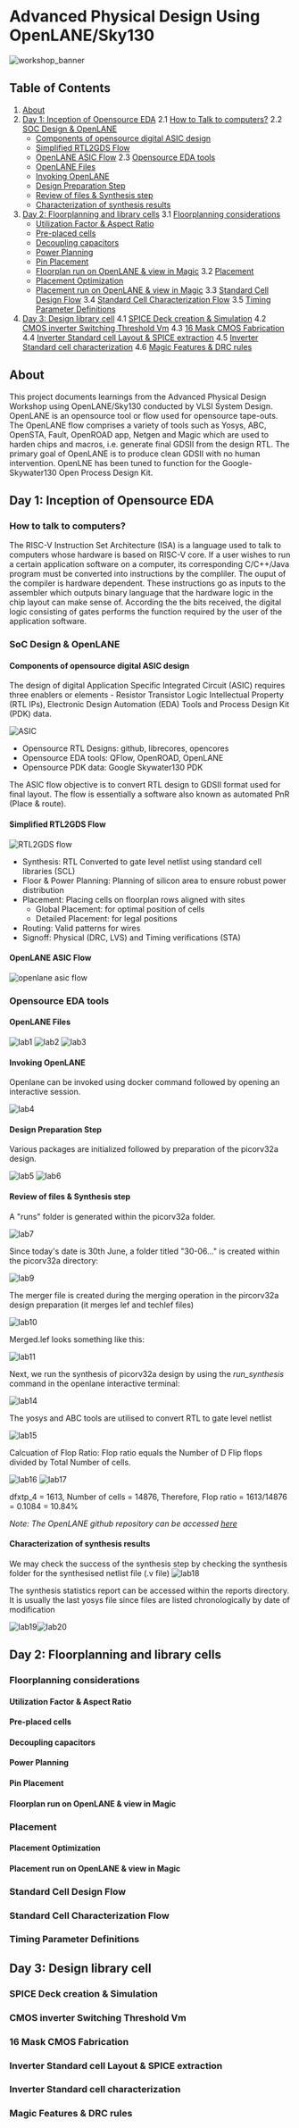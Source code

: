 # Advanced Physical Design Using OpenLANE/Sky130

![workshop_banner](https://user-images.githubusercontent.com/86701156/123913967-7b330980-d99c-11eb-81cf-37c61edde8c7.JPG)

## Table of Contents
1. [About](https://github.com/aasthadave9/Advanced-Physical-Design-Using-OpenLANE-Sky130/blob/main/README.md#about)
2. [Day 1: Inception of Opensource EDA](https://github.com/aasthadave9/Advanced-Physical-Design-Using-OpenLANE-Sky130/blob/main/README.md#day-1-inception-of-opensource-eda)
   2.1 [How to Talk to computers?](https://github.com/aasthadave9/Advanced-Physical-Design-Using-OpenLANE-Sky130/blob/main/README.md#how-to-talk-to-computers)
   2.2 [SOC Design & OpenLANE](https://github.com/aasthadave9/Advanced-Physical-Design-Using-OpenLANE-Sky130/blob/main/README.md#soc-design--openlane)
     - [Components of opensource digital ASIC design](https://github.com/aasthadave9/Advanced-Physical-Design-Using-OpenLANE-Sky130/blob/main/README.md#components-of-opensource-digital-asic-design)
     - [Simplified RTL2GDS Flow](https://github.com/aasthadave9/Advanced-Physical-Design-Using-OpenLANE-Sky130/blob/main/README.md#simplified-rtl2gds-flow)
     - [OpenLANE ASIC Flow](https://github.com/aasthadave9/Advanced-Physical-Design-Using-OpenLANE-Sky130/blob/main/README.md#openlane-asic-flow)
   2.3 [Opensource EDA tools](https://github.com/aasthadave9/Advanced-Physical-Design-Using-OpenLANE-Sky130/blob/main/README.md#opensource-eda-tools)
     - [OpenLANE Files](https://github.com/aasthadave9/Advanced-Physical-Design-Using-OpenLANE-Sky130/blob/main/README.md#openlane-files)
     - [Invoking OpenLANE](https://github.com/aasthadave9/Advanced-Physical-Design-Using-OpenLANE-Sky130/blob/main/README.md#invoking-openlane)
     - [Design Preparation Step](https://github.com/aasthadave9/Advanced-Physical-Design-Using-OpenLANE-Sky130/blob/main/README.md#design-preparation-step)
     - [Review of files & Synthesis step](https://github.com/aasthadave9/Advanced-Physical-Design-Using-OpenLANE-Sky130/blob/main/README.md#design-preparation-step#review-of-files-&-synthesis-step)
     - [Characterization of synthesis results](https://github.com/aasthadave9/Advanced-Physical-Design-Using-OpenLANE-Sky130/blob/main/README.md#characterization-of-synthesis-results)
3. [Day 2: Floorplanning and library cells](https://github.com/aasthadave9/Advanced-Physical-Design-Using-OpenLANE-Sky130/blob/main/README.md#day-2-floorplanning-and-library-cells)
   3.1 [Floorplanning considerations](https://github.com/aasthadave9/Advanced-Physical-Design-Using-OpenLANE-Sky130/blob/main/README.md#floorplanning-considerations)
     - [Utilization Factor & Aspect Ratio](https://github.com/aasthadave9/Advanced-Physical-Design-Using-OpenLANE-Sky130/blob/main/README.md#utilization-factor--aspect-ratio)
     - [Pre-placed cells](https://github.com/aasthadave9/Advanced-Physical-Design-Using-OpenLANE-Sky130/blob/main/README.md#pre-placed-cells)
     - [Decoupling capacitors](https://github.com/aasthadave9/Advanced-Physical-Design-Using-OpenLANE-Sky130/blob/main/README.md#decoupling-capacitors)
     - [Power Planning](https://github.com/aasthadave9/Advanced-Physical-Design-Using-OpenLANE-Sky130/blob/main/README.md#power-planning)
     - [Pin Placement](https://github.com/aasthadave9/Advanced-Physical-Design-Using-OpenLANE-Sky130/blob/main/README.md#pin-placement)
     - [Floorplan run on OpenLANE & view in Magic](https://github.com/aasthadave9/Advanced-Physical-Design-Using-OpenLANE-Sky130/blob/main/README.md#floorplan-run-on-openlane--view-in-magic)
   3.2 [Placement](https://github.com/aasthadave9/Advanced-Physical-Design-Using-OpenLANE-Sky130/blob/main/README.md#placement)
     - [Placement Optimization](https://github.com/aasthadave9/Advanced-Physical-Design-Using-OpenLANE-Sky130/blob/main/README.md#placement-optimization)
     - [Placement run on OpenLANE & view in Magic](https://github.com/aasthadave9/Advanced-Physical-Design-Using-OpenLANE-Sky130/blob/main/README.md#placement-run-on-openlane--view-in-magic)
   3.3 [Standard Cell Design Flow](https://github.com/aasthadave9/Advanced-Physical-Design-Using-OpenLANE-Sky130/blob/main/README.md#standard-cell-design-flow)
   3.4 [Standard Cell Characterization Flow](https://github.com/aasthadave9/Advanced-Physical-Design-Using-OpenLANE-Sky130/blob/main/README.md#standard-cell-characterization-flow)
   3.5 [Timing Parameter Definitions](https://github.com/aasthadave9/Advanced-Physical-Design-Using-OpenLANE-Sky130/blob/main/README.md#timing-parameter-definitions)
4. [Day 3: Design library cell](https://github.com/aasthadave9/Advanced-Physical-Design-Using-OpenLANE-Sky130/blob/main/README.md#day-3-design-library-cell)
   4.1 [SPICE Deck creation & Simulation](https://github.com/aasthadave9/Advanced-Physical-Design-Using-OpenLANE-Sky130/blob/main/README.md#spice-deck-creation--simulation)
   4.2 [CMOS inverter Switching Threshold Vm](https://github.com/aasthadave9/Advanced-Physical-Design-Using-OpenLANE-Sky130/blob/main/README.md#cmos-inverter-switching-threshold-vm)
   4.3 [16 Mask CMOS Fabrication](https://github.com/aasthadave9/Advanced-Physical-Design-Using-OpenLANE-Sky130/blob/main/README.md#16-mask-cmos-fabrication)
   4.4 [Inverter Standard cell Layout & SPICE extraction](https://github.com/aasthadave9/Advanced-Physical-Design-Using-OpenLANE-Sky130/blob/main/README.md#inverter-standard-cell-layout--spice-extraction)
   4.5 [Inverter Standard cell characterization](https://github.com/aasthadave9/Advanced-Physical-Design-Using-OpenLANE-Sky130/blob/main/README.md#inverter-standard-cell-characterization)
   4.6 [Magic Features & DRC rules](https://github.com/aasthadave9/Advanced-Physical-Design-Using-OpenLANE-Sky130/blob/main/README.md#magic-features--drc-rules)



## About
This project documents learnings from the Advanced Physical Design Workshop using OpenLANE/Sky130 conducted by VLSI System Design. OpenLANE is an opensource tool or flow used for opensource tape-outs. The OpenLANE flow comprises a variety of tools such as Yosys, ABC, OpenSTA, Fault, OpenROAD app, Netgen and Magic which are used to harden chips and macros, i.e. generate final GDSII from the design RTL. The primary goal of OpenLANE is to produce clean GDSII with no human intervention. OpenLNE has been tuned to function for the Google-Skywater130 Open Process Design Kit.

## Day 1: Inception of Opensource EDA

### How to talk to computers?
The RISC-V Instruction Set Architecture (ISA) is a language used to talk to computers whose hardware is based on RISC-V core. If a user wishes to run a certain application software on a computer, its corresponding C/C++/Java program must be converted into instructions by the compliler. The ouput of the compiler is hardware dependent. These instructions go as inputs to the assembler which outputs binary language that the hardware logic in the chip layout can make sense of. According the the bits received, the digital logic consisting of gates performs the function required by the user of the application software.

### SoC Design & OpenLANE

#### Components of opensource digital ASIC design
The design of digital Application Specific Integrated Circuit (ASIC) requires three enablers or elements - Resistor Transistor Logic Intellectual Property (RTL IPs), Electronic Design Automation (EDA) Tools and Process Design Kit (PDK) data.

![ASIC](https://user-images.githubusercontent.com/86701156/124005001-35a32a80-d9f6-11eb-8fcc-0917ad337699.PNG)
- Opensource RTL Designs: github, librecores, opencores
- Opensource EDA tools: QFlow, OpenROAD, OpenLANE
- Opensource PDK data: Google Skywater130 PDK

The ASIC flow objective is to convert RTL design to GDSII format used for final layout. The flow is essentially a software also known as automated PnR (Place & route).

#### Simplified RTL2GDS Flow
![RTL2GDS flow](https://user-images.githubusercontent.com/86701156/124006238-a139c780-d9f7-11eb-8da9-6069b055fbe0.PNG)

- Synthesis: RTL Converted to gate level netlist using standard cell libraries (SCL)
- Floor & Power Planning: Planning of silicon area to ensure robust power distribution
- Placement: Placing cells on floorplan rows aligned with sites
  - Global Placement: for optimal position of cells
  - Detailed Placement: for legal positions
- Routing: Valid patterns for wires
- Signoff: Physical (DRC, LVS) and Timing verifications (STA)

#### OpenLANE ASIC Flow
![openlane asic flow](https://user-images.githubusercontent.com/86701156/124007394-f62a0d80-d9f8-11eb-9d46-7cc885c0eff6.PNG)
### Opensource EDA tools
#### OpenLANE Files
![lab1](https://user-images.githubusercontent.com/86701156/124007834-633da300-d9f9-11eb-8b32-9c1624019f29.PNG)
![lab2](https://user-images.githubusercontent.com/86701156/124007858-69338400-d9f9-11eb-9e98-cec32e28b01f.PNG)
![lab3](https://user-images.githubusercontent.com/86701156/124007881-6f296500-d9f9-11eb-87ff-a0a5ede3c07a.PNG)

#### Invoking OpenLANE
Openlane can be invoked using docker command followed by opening an interactive session.

![lab4](https://user-images.githubusercontent.com/86701156/124007900-75b7dc80-d9f9-11eb-83d9-b8998859afb0.PNG)

 #### Design Preparation Step
 Various packages are initialized followed by preparation of the picorv32a design.
 
![lab5](https://user-images.githubusercontent.com/86701156/124008828-7dc44c00-d9fa-11eb-989e-1f699bc97572.PNG)
![lab6](https://user-images.githubusercontent.com/86701156/124009124-d7c51180-d9fa-11eb-92b1-4171ead9b2d7.PNG)

#### Review of files & Synthesis step
A "runs" folder is generated within the picorv32a folder.

![lab7](https://user-images.githubusercontent.com/86701156/124009377-270b4200-d9fb-11eb-957f-4f73c5baf8dc.PNG)

Since today's date is 30th June, a folder titled "30-06..." is created within the picorv32a directory:

![lab9](https://user-images.githubusercontent.com/86701156/124009563-63d73900-d9fb-11eb-8f37-fcdd43f46092.PNG)

The merger file is created during the merging operation in the pircorv32a design preparation (it merges lef and techlef files)

![lab10](https://user-images.githubusercontent.com/86701156/124009626-75204580-d9fb-11eb-945f-48b1510d45f4.PNG)

Merged.lef looks something like this:

![lab11](https://user-images.githubusercontent.com/86701156/124009634-781b3600-d9fb-11eb-91ce-053c814592d0.PNG)

Next, we run the synthesis of picorv32a design by using the *run_synthesis* command in the openlane interactive terminal:

![lab14](https://user-images.githubusercontent.com/86701156/124010076-fd064f80-d9fb-11eb-87a1-d66b99de9cd2.PNG)

The yosys and ABC tools are utilised to convert RTL to gate level netlist

![lab15](https://user-images.githubusercontent.com/86701156/124010081-fed01300-d9fb-11eb-844e-7056cbadf592.PNG)

Calcuation of Flop Ratio:
Flop ratio equals the Number of D Flip flops divided by Total Number of cells. 

![lab16](https://user-images.githubusercontent.com/86701156/124060928-9c9efe80-da4b-11eb-9b4a-353390683bfa.PNG) ![lab17](https://user-images.githubusercontent.com/86701156/124060933-9f99ef00-da4b-11eb-887f-ddd54e269afa.PNG)

dfxtp_4 = 1613,
Number of cells = 14876,
Therefore, Flop ratio = 1613/14876 = 0.1084 = 10.84%

*Note: The OpenLANE github repository can be accessed [here](https://github.com/The-OpenROAD-Project/OpenLane)*

#### Characterization of synthesis results
We may check the success of the synthesis step by checking the synthesis folder for the synthesised netlist file (.v file)
![lab18](https://user-images.githubusercontent.com/86701156/124061491-8e051700-da4c-11eb-9212-d26b4ca25595.PNG)

The synthesis statistics report can be accessed within the reports directory. It is usually the last yosys file since files are listed chronologically by date of modification

![lab19](https://user-images.githubusercontent.com/86701156/124061967-7da16c00-da4d-11eb-8bf0-bf18b11e612c.PNG)![lab20](https://user-images.githubusercontent.com/86701156/124062667-ba219780-da4e-11eb-938e-88fc3e2997cb.PNG)

## Day 2: Floorplanning and library cells

### Floorplanning considerations

#### Utilization Factor & Aspect Ratio  

#### Pre-placed cells

#### Decoupling capacitors

#### Power Planning

#### Pin Placement

#### Floorplan run on OpenLANE & view in Magic

### Placement 

#### Placement Optimization

#### Placement run on OpenLANE & view in Magic

### Standard Cell Design Flow

### Standard Cell Characterization Flow

### Timing Parameter Definitions

## Day 3: Design library cell

### SPICE Deck creation & Simulation

### CMOS inverter Switching Threshold Vm

### 16 Mask CMOS Fabrication

### Inverter Standard cell Layout & SPICE extraction

### Inverter Standard cell characterization

### Magic Features & DRC rules










